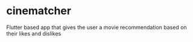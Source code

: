 # cinematcher
Flutter based app that gives the user a movie recommendation based on their likes and dislikes
